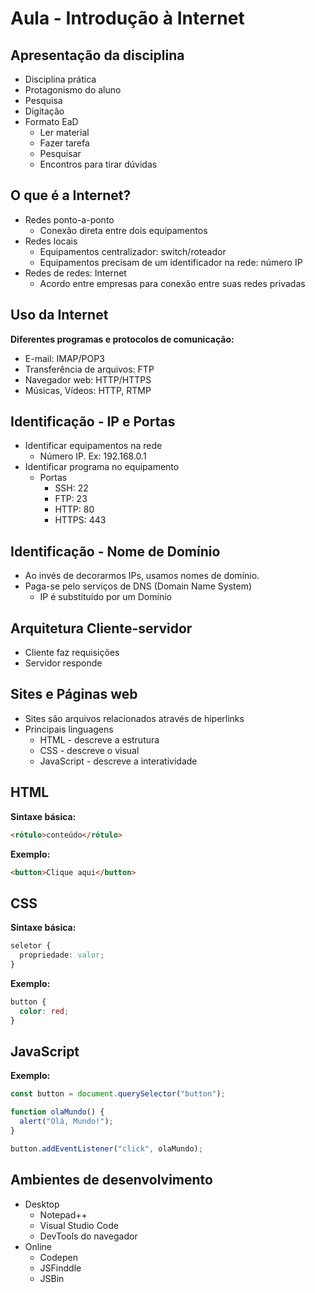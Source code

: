 # Aula - Introdução à Internet

## Apresentação da disciplina

- Disciplina prática
- Protagonismo do aluno
- Pesquisa
- Digitação
- Formato EaD
  - Ler material
  - Fazer tarefa
  - Pesquisar
  - Encontros para tirar dúvidas

## O que é a Internet?

- Redes ponto-a-ponto
  - Conexão direta entre dois equipamentos
- Redes locais
  - Equipamentos centralizador: switch/roteador
  - Equipamentos precisam de um identificador na rede: número IP
- Redes de redes: Internet
  - Acordo entre empresas para conexão entre suas redes privadas

## Uso da Internet

**Diferentes programas e protocolos de comunicação:**

- E-mail: IMAP/POP3
- Transferência de arquivos: FTP
- Navegador web: HTTP/HTTPS
- Músicas, Vídeos: HTTP, RTMP

## Identificação - IP e Portas

- Identificar equipamentos na rede
  - Número IP. Ex: 192.168.0.1
- Identificar programa no equipamento
  - Portas
    - SSH: 22
    - FTP: 23
    - HTTP: 80
    - HTTPS: 443

## Identificação - Nome de Domínio

- Ao invés de decorarmos IPs, usamos nomes de domínio.
- Paga-se pelo serviços de DNS (Domain Name System)
  - IP é substituído por um Domínio

## Arquitetura Cliente-servidor

- Cliente faz requisições
- Servidor responde

## Sites e Páginas web

- Sites são arquivos relacionados através de hiperlinks
- Principais linguagens
  - HTML - descreve a estrutura
  - CSS - descreve o visual
  - JavaScript - descreve a interatividade

## HTML

**Sintaxe básica:**

```html
<rótulo>conteúdo</rótulo>
```

**Exemplo:**

```html
<button>Clique aqui</button>
```

## CSS

**Sintaxe básica:**

```css
seletor {
  propriedade: valor;
}
```

**Exemplo:**

```css
button {
  color: red;
}
```

## JavaScript

**Exemplo:**

```js
const button = document.querySelector("button");

function olaMundo() {
  alert("Olá, Mundo!");
}

button.addEventListener("click", olaMundo);
```

## Ambientes de desenvolvimento

- Desktop
  - Notepad++
  - Visual Studio Code
  - DevTools do navegador
- Online
  - Codepen
  - JSFinddle
  - JSBin
